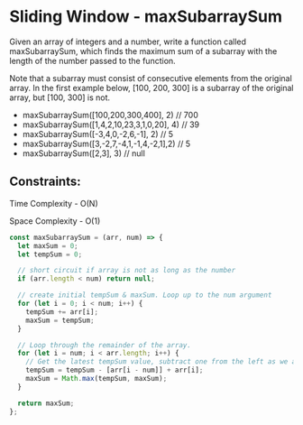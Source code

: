 # Sliding Window - maxSubarraySum

Given an array of integers and a number, write a function called maxSubarraySum, which finds the maximum sum of a subarray with the length of the number passed to the function.

Note that a subarray must consist of consecutive elements from the original array. In the first example below, [100, 200, 300] is a subarray of the original array, but [100, 300] is not.

- maxSubarraySum([100,200,300,400], 2) // 700
- maxSubarraySum([1,4,2,10,23,3,1,0,20], 4) // 39
- maxSubarraySum([-3,4,0,-2,6,-1], 2) // 5
- maxSubarraySum([3,-2,7,-4,1,-1,4,-2,1],2) // 5
- maxSubarraySum([2,3], 3) // null

## Constraints:

Time Complexity - O(N)

Space Complexity - O(1)

```javascript
const maxSubarraySum = (arr, num) => {
  let maxSum = 0;
  let tempSum = 0;

  // short circuit if array is not as long as the number
  if (arr.length < num) return null;

  // create initial tempSum & maxSum. Loop up to the num argument
  for (let i = 0; i < num; i++) {
    tempSum += arr[i];
    maxSum = tempSum;
  }

  // Loop through the remainder of the array.
  for (let i = num; i < arr.length; i++) {
    // Get the latest tempSum value, subtract one from the left as we add from the right of the array
    tempSum = tempSum - [arr[i - num]] + arr[i];
    maxSum = Math.max(tempSum, maxSum);
  }

  return maxSum;
};
```
